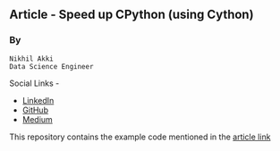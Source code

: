 ## Article - Speed up CPython (using Cython)

### By
    Nikhil Akki
    Data Science Engineer

Social Links -
* [LinkedIn](https://www.linkedin.com/in/nikhilakki/)
* [GitHub](https://github.com/nikhilakki)
* [Medium](https://medium.com/@nikhilakki)

This repository contains the example code mentioned in the [article link](https://medium.com/dotstar/speed-up-python-using-cython-652dd5a27f39?postPublishedType=initial)

